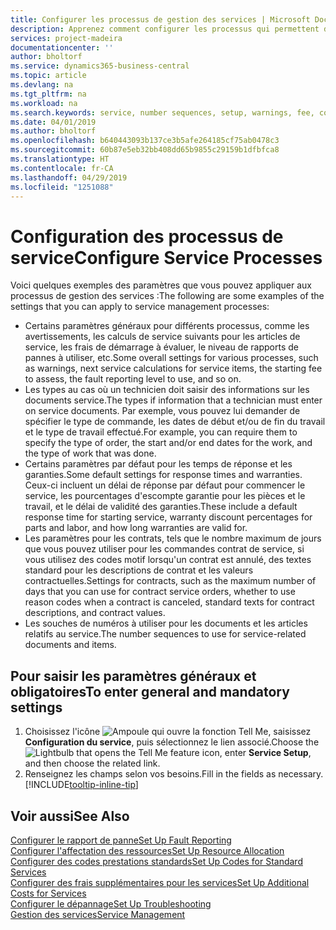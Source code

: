 ```yaml
---
title: Configurer les processus de gestion des services | Microsoft Docs
description: Apprenez comment configurer les processus qui permettent de vérifier que les clients sont satisfaits de votre service client.
services: project-madeira
documentationcenter: ''
author: bholtorf
ms.service: dynamics365-business-central
ms.topic: article
ms.devlang: na
ms.tgt_pltfrm: na
ms.workload: na
ms.search.keywords: service, number sequences, setup, warnings, fee, contracts, warranties
ms.date: 04/01/2019
ms.author: bholtorf
ms.openlocfilehash: b640443093b137ce3b5afe264185cf75ab0478c3
ms.sourcegitcommit: 60b87e5eb32bb408dd65b9855c29159b1dfbfca8
ms.translationtype: HT
ms.contentlocale: fr-CA
ms.lasthandoff: 04/29/2019
ms.locfileid: "1251088"
---
```

# <a name="configure-service-processes"></a><span data-ttu-id="961ce-103">Configuration des processus de service</span><span class="sxs-lookup"><span data-stu-id="961ce-103">Configure Service Processes</span></span>
<span data-ttu-id="961ce-104">Voici quelques exemples des paramètres que vous pouvez appliquer aux processus de gestion des services :</span><span class="sxs-lookup"><span data-stu-id="961ce-104">The following are some examples of the settings that you can apply to service management processes:</span></span>  
  
* <span data-ttu-id="961ce-105">Certains paramètres généraux pour différents processus, comme les avertissements, les calculs de service suivants pour les articles de service, les frais de démarrage à évaluer, le niveau de rapports de pannes à utiliser, etc.</span><span class="sxs-lookup"><span data-stu-id="961ce-105">Some overall settings for various processes, such as warnings, next service calculations for service items, the starting fee to assess, the fault reporting level to use, and so on.</span></span>  
* <span data-ttu-id="961ce-106">Les types au cas où un technicien doit saisir des informations sur les documents service.</span><span class="sxs-lookup"><span data-stu-id="961ce-106">The types if information that a technician must enter on service documents.</span></span> <span data-ttu-id="961ce-107">Par exemple, vous pouvez lui demander de spécifier le type de commande, les dates de début et/ou de fin du travail et le type de travail effectué.</span><span class="sxs-lookup"><span data-stu-id="961ce-107">For example, you can require them to specify the type of order, the start and/or end dates for the work, and the type of work that was done.</span></span>  
* <span data-ttu-id="961ce-108">Certains paramètres par défaut pour les temps de réponse et les garanties.</span><span class="sxs-lookup"><span data-stu-id="961ce-108">Some default settings for response times and warranties.</span></span> <span data-ttu-id="961ce-109">Ceux-ci incluent un délai de réponse par défaut pour commencer le service, les pourcentages d'escompte garantie pour les pièces et le travail, et le délai de validité des garanties.</span><span class="sxs-lookup"><span data-stu-id="961ce-109">These include a default response time for starting service, warranty discount percentages for parts and labor, and how long warranties are valid for.</span></span>  
* <span data-ttu-id="961ce-110">Les paramètres pour les contrats, tels que le nombre maximum de jours que vous pouvez utiliser pour les commandes contrat de service, si vous utilisez des codes motif lorsqu'un contrat est annulé, des textes standard pour les descriptions de contrat et les valeurs contractuelles.</span><span class="sxs-lookup"><span data-stu-id="961ce-110">Settings for contracts, such as the maximum number of days that you can use for contract service orders, whether to use reason codes when a contract is canceled, standard texts for contract descriptions, and contract values.</span></span>  
* <span data-ttu-id="961ce-111">Les souches de numéros à utiliser pour les documents et les articles relatifs au service.</span><span class="sxs-lookup"><span data-stu-id="961ce-111">The number sequences to use for service-related documents and items.</span></span>  

## <a name="to-enter-general-and-mandatory-settings"></a><span data-ttu-id="961ce-112">Pour saisir les paramètres généraux et obligatoires</span><span class="sxs-lookup"><span data-stu-id="961ce-112">To enter general and mandatory settings</span></span>
1. <span data-ttu-id="961ce-113">Choisissez l'icône ![Ampoule qui ouvre la fonction Tell Me](media/ui-search/search_small.png "Dites-moi ce que vous voulez faire"), saisissez **Configuration du service**, puis sélectionnez le lien associé.</span><span class="sxs-lookup"><span data-stu-id="961ce-113">Choose the ![Lightbulb that opens the Tell Me feature](media/ui-search/search_small.png "Tell me what you want to do") icon, enter **Service Setup**, and then choose the related link.</span></span>
2. <span data-ttu-id="961ce-114">Renseignez les champs selon vos besoins.</span><span class="sxs-lookup"><span data-stu-id="961ce-114">Fill in the fields as necessary.</span></span> [!INCLUDE[tooltip-inline-tip](includes/tooltip-inline-tip_md.md)]  

## <a name="see-also"></a><span data-ttu-id="961ce-115">Voir aussi</span><span class="sxs-lookup"><span data-stu-id="961ce-115">See Also</span></span>  
[<span data-ttu-id="961ce-116">Configurer le rapport de panne</span><span class="sxs-lookup"><span data-stu-id="961ce-116">Set Up Fault Reporting</span></span>](service-how-setup-fault-reporting.md)  
[<span data-ttu-id="961ce-117">Configurer l'affectation des ressources</span><span class="sxs-lookup"><span data-stu-id="961ce-117">Set Up Resource Allocation</span></span>](service-how-setup-resource-allocation.md)  
[<span data-ttu-id="961ce-118">Configurer des codes prestations standards</span><span class="sxs-lookup"><span data-stu-id="961ce-118">Set Up Codes for Standard Services</span></span>](service-how-setup-service-coding.md)  
[<span data-ttu-id="961ce-119">Configurer des frais supplémentaires pour les services</span><span class="sxs-lookup"><span data-stu-id="961ce-119">Set Up Additional Costs for Services</span></span>](service-how-setup-service-costs-pricing.md)  
[<span data-ttu-id="961ce-120">Configurer le dépannage</span><span class="sxs-lookup"><span data-stu-id="961ce-120">Set Up Troubleshooting</span></span>](service-how-setup-troubleshooting.md)  
[<span data-ttu-id="961ce-121">Gestion des services</span><span class="sxs-lookup"><span data-stu-id="961ce-121">Service Management</span></span>](service-service.md)  
